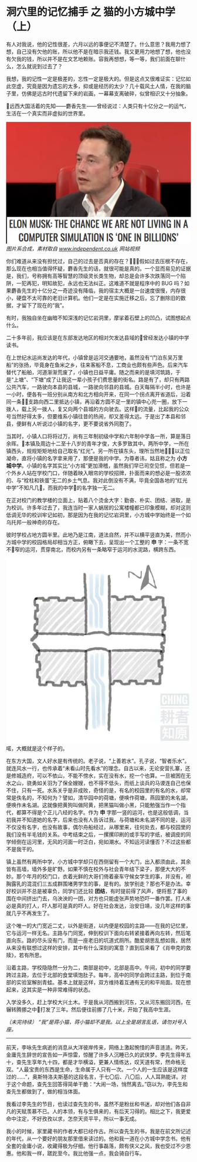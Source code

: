 # 洞穴里的记忆捕手 之 猫的小方城中学（上）

有人对我说，他的记性很差，六月以远的事便记不清楚了。什么意思？我用力想了想，自己没有欠他的账，所以他不是在暗示我还钱。我又更用力地想了想，他也没有欠我的钱，所以并不是在文艺地赖账。容我再想想，等一等，我们前面在聊什么，怎么就说到过去了？

我想，我的记性一定是极差的，忘性一定是极大的。但是这点又很难证实：记忆如此空虚，究竟是因为遗忘的太多，抑或是经历的太少？几十载风土人情，在我的脑子里，仿佛是远古时代遗留下来的岩画，一幕幕支离破碎，似曾相识又十分抽象。

远西大国活着的先知——麝香先生——曾经说过：人类只有十亿分之一的运气，生活在一个真实而非虚拟的世界里。

![elon-musk](./photos/elon-musk.png)  
*图片系合成，素材取自 www.independent.co.uk 网站视频*

你们难道从来没有担忧过，自己的过去是否真的存在？假如过去压根不存在，那么现在也相当值得怀疑，麝香先生的话，就很可能是真的。一个显而易见的证据是，我们，号称拥有高等智慧的顶级灵长类生物，却总是会许多次跌落同一个陷阱，一犯再犯，明知故犯，永远也无法纠正。这难道不就是程序中的 BUG 吗？如果麝香先生的十亿分之一奇迹没有降临，我的宿主大概是一台速度很慢，内存很小，硬盘不太可靠的老旧计算机。他们一定是在实施迁移之后，忘了删除旧的数据，才留下了现在的“我”。

有时，我独自坐在幽暗不知深浅的记忆岩洞里，摩挲着石壁上的凹凸，试图想起点什么。

二十多年前，我应该是在东部发达地区的相对欠发达县域的曾经发达小镇的中学读书。

在上世纪水运尚发达的年代，小镇曾是运河交通要地，虽然没有“门泊东吴万里船”的张扬，毕竟身在鱼米之乡，往来客船不息，工商业也颇有些声色。后来汽车替代了船舶，河道渐渐荒废了，小镇也日益平庸。随之而来的是填河筑路，于是“上塘”、“下塘”成了让我这一辈小孩子们费思量的街名。路是有了，却只有两路公共汽车，一路驶向本县的县城，一路驶向邻县的县城。白天每隔半小时，也许是一小时，便各有一班分别从南方和北方相向开来，在同一个拐点离开省道后，沿着同一条支路向西二里抵达小镇，再沿着方圆不足一里的镇中心兜一圈，放下一拨人，载上另一拨人，复又向两个县城的方向驶去。这样的流量，比起我的公众号当然好得太多，但要维系小镇往昔的热闹，却又差得太远。于是出了本县和邻县，便鲜有人听说过小镇的名字，更不要说省外同胞了。

当其时，小镇人口将将过万，尚有三年制初级中学和六年制中学各一所，算是落日余晖。本镇及周边十二至十八岁的青年才俊，大多罗致其中。两所中学，一所在镇西头，规规矩矩地给自己取名“红光”。另一所在镇东头，理所当然地以正位凝命，直将小镇的名字拿来用了，那便是我的中学。为尊者讳，姑且称之为 __小方城中学__。小镇的名字其实比“小方城”更加滑稽，虽然我们早已司空见惯，但若是一个外乡人站在学校门口，伴随着映入眼帘的学校招牌，扑面而来的想必是一股浓浓的、与“栓柱和铁蛋”无二的乡土气息。我对此倒没有不满，毕竟全国各地的“红光中学”不知凡几，而我的中学的名字独一无二。

在正对校门的教学楼的立面上，贴着八个烫金大字：勤奋、朴实、团结、进取，是为校训。许多年过去了，我连当时一家人蜗居的公寓楼幢都已印象模糊，却对这则低调无华的校训牢记如初，那是因为在我的记忆岩洞里，小方城中学始终是一个如乌托邦一般神奇的存在。

彼时学校占地方圆半里。此地乃是江南，道法自然，并不以横平竖直为美，然而小方城中学的校园格局却相当方正，俯瞰下去，呈现出一个工整的 __申__ 字：一条不宽不窄的运河，贯穿南北，而校内另有一条略窄于运河的水泥路，横跨东西。

![middle-school-campus](./photos/middle-school-campus.png)
喏，大概就是这个样子的。

在东方大国，文人好水是有传统的。老子说，“上善若水”。孔子说，“智者乐水”。就连风水一行，也传承着“未看山时先看水”的理念。自古以来，无论安营扎寨，还是修城造府，可以不依山，不能不傍水，实在没有水，挖一个也算。一旦被困在无水之山，骁勇如关羽为了保全嫂嫂，也不得不低头，而纸上谈兵的马谡连自己也保不住，只有一死。水系关乎是非成败，奇怪的是，有名的校园里的有名的水，却常常是佚名的，不知何为？譬如，清华园中的荷塘，便唤作荷塘，燕园里的未名湖，便唤作未名湖。这就像把黄狗叫做阿黄，把黑猫叫做小黑，只能勉强当作一个指代，都算不得是个正儿八经的名字。作为 __申__ 字那一竖的运河，也是这般低调，当初我并不知道她的名字，后来也没有人告诉过我。与荷塘和未名湖不同的是，运河不仅没有名字，也没有故事，偶尔舟船经过，从哪里来，往何处去，都与校园里的我们没有半毛钱的关系。中考结束之后，一摞摞印刷的或手写的字纸，被调皮的同学倾倒在运河里，无风的河面一时泛白，宛如潮水。不知运河读懂否？不过这些都不是我干的。

镇上虽然有两所中学，小方城中学却只在西侧留有一个大门，出入都须由此，其余皆有高墙，墙外多是旷野。如果不慎在校外与社会青年结下梁子，那便大大的不妙。那个年月的校门口，衣着光鲜的大哥们倚着豪车守候女学生的事，并没有，袒胸露乳的混混们三五成群围堵男学生的事，是有的。放学别走？那也不是办法。幸好校训并不总是被辜负，同学们还比较 __团结__，有时提前得了风声，便将惹了事的围在中间挤出门去，乌泱泱的一团，对方也只能虚张声势地恐吓一番作罢。打人未必是真的打人，吓人那可是真的吓人。好在社会发达，治安日靖，没几年这样的事就几乎不再发生了。
     
这个唯一的大门宽近二丈，以外是街道，以内便是校园的主路——在我的记忆里，它与运河一样无名。主路与门同宽，伸到校训下面向右转紧接着再向左转，然后笔直向东。路的尽头没有门，而是一座老旧的坑道式厕所。酷爱胡思乱想如我，居然从来没有联想过这样的安排，其中有什么深刻的寓意？直到后来看了《肖申克的救赎》，若有所思。

沿着主路，学校隐隐然一分为二，南部是初中，北部是高中。午间，初中的同学要跨过主路，去位于北部的食堂填饱肚子。每年，高中的同学会跨过主路，到位于南部的实验室解剖青蛙。基本上就是这样，双方维持着互通有无的和平局面。现在想起来，这其实是一种非常难得的状态。

入学没多久，赶上学校大兴土木。于是我从河西搬到河东，又从河东搬回河西，在辗转腾挪之中打发了三年。然后便往前挪了几十米，开始了我高中生涯。

*（未完待续）*
*“我”是蒋小猫，蒋小猫却不是我。以上全是胡言乱语，请勿对号入座。*

-----

前天，李咏先生病逝的消息从大洋彼岸传来，网络上激起惋惜的声音涟涟。昨天，金庸先生辞世的宣告如一声惊雷，惊醒了许多人沉睡已久的武侠梦。李先生得年五十，查先生享年九十四，都是才华横溢，更兼人情练达，叹天道有常，然命格无双。“人最宝贵的东西是生命，生命属于人只有一次。一个人的一生应该是这样度过的……”，奥斯特洛夫斯基的这段名言，于七〇后、八〇后，人人耳熟能详。对于这个命题，查先生回答得简单干脆：“大闹一场，悄然离去。”窃以为，李先生和查先生都做到了，做的相当体面。

我看过李先生的节目，也读过查先生的书，虽然不是粉丝和书迷，却对他们各自非凡的天赋羡慕不已。人的本领，有与生俱来的，有后天习得的。相比之下，我更爱命中注定，不好孜孜以求，怎奈天资平平，所以一事无成。

我小的时候，家里藏书的作者大都已经作古。所以查先生的书，我是在前文所记述的年代，从一个要好的朋友那里借来读过的。他和我一道在小方城中学念书。他有全套的金庸小说，收藏得极为仔细。他行事磊落，颇有侠义之风，我也受过不少恩惠。他和我一样，蹉跎至今。我比他强一点，我会骑自行车。